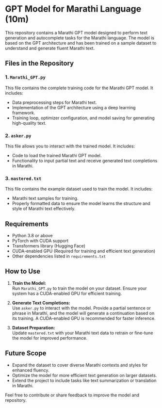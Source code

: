 # GPT Model for Marathi Language (10m) 

This repository contains a Marathi GPT model designed to perform text generation and autocomplete tasks for the Marathi language. The model is based on the GPT architecture and has been trained on a sample dataset to understand and generate fluent Marathi text.  

## Files in the Repository  

### 1. `Marathi_GPT.py`  
This file contains the complete training code for the Marathi GPT model. It includes:  
- Data preprocessing steps for Marathi text.  
- Implementation of the GPT architecture using a deep learning framework.  
- Training loop, optimizer configuration, and model saving for generating high-quality text.  

### 2. `asker.py`  
This file allows you to interact with the trained model. It includes:  
- Code to load the trained Marathi GPT model.  
- Functionality to input partial text and receive generated text completions in Marathi.  

### 3. `mastered.txt`  
This file contains the example dataset used to train the model. It includes:  
- Marathi text samples for training.  
- Properly formatted data to ensure the model learns the structure and style of Marathi text effectively.  

## Requirements  
- Python 3.8 or above  
- PyTorch with CUDA support  
- Transformers library (Hugging Face)  
- CUDA-enabled GPU (Required for training and efficient text generation)  
- Other dependencies listed in `requirements.txt`  

## How to Use  

1. **Train the Model:**  
   Run `Marathi_GPT.py` to train the model on your dataset. Ensure your system has a CUDA-enabled GPU for efficient training.  

2. **Generate Text Completions:**  
   Use `asker.py` to interact with the model. Provide a partial sentence or phrase in Marathi, and the model will generate a continuation based on its training. A CUDA-enabled GPU is recommended for faster inference.  

3. **Dataset Preparation:**  
   Update `mastered.txt` with your Marathi text data to retrain or fine-tune the model for improved performance.  

## Future Scope  
- Expand the dataset to cover diverse Marathi contexts and styles for enhanced fluency.  
- Optimize the model for more efficient text generation on larger datasets.  
- Extend the project to include tasks like text summarization or translation in Marathi.  

Feel free to contribute or share feedback to improve the model and repository.  
